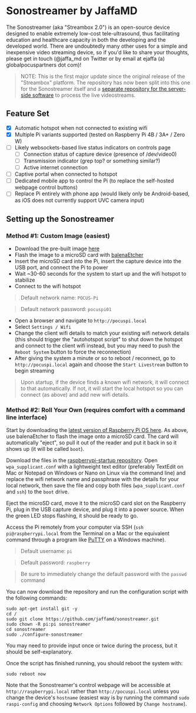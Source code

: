 # Sonostreamer by JaffaMD

The Sonostreamer (aka "Streambox 2.0") is an open-source device designed to enable extremely low-cost tele-ultrasound, thus facilitating education and healthcare capacity in both the developing and the developed world. There are undoubtedly many other uses for a simple and inexpensive video streaming device, so if you'd like to share your thoughts, please get in touch (@jaffa_md on Twitter or by email at ejaffa (a) globalpocuspartners dot com)!

>NOTE: This is the first major update since the original release of the "Streambox" platform. The repository has now been split into this one for the Sonostreamer itself and a [separate repository for the server-side software](https://github.com/jaffamd/sonoserver) to process the live videostreams.

## Feature Set
- [x] Automatic hotspot when not connected to existing wifi
- [x] Multiple Pi variants supported (tested on Raspberry Pi 4B / 3A+ / Zero W)
- [ ] Likely websockets-based live status indicators on controls page
  - [ ] Connection status of capture device (presence of /dev/video0)
  - [ ] Transmission indicator (grep top? or something similar?)
  - [ ] Active internet connection
- [ ] Captive portal when connected to hotspot
- [ ] Dedicated mobile app to control the Pi (to replace the self-hosted webpage control buttons)
- [ ] Replace Pi entirely with phone app (would likely only be Android-based, as iOS does not currently support UVC camera input)

## Setting up the Sonostreamer

### Method #1: Custom Image (easiest)

- Download the pre-built image [here](https://jaffamd.com/streambox2.html)
- Flash the image to a microSD card with [balenaEtcher](https://www.balena.io/etcher/)
- Insert the microSD card into the Pi, insert the capture device into the USB port, and connect the Pi to power
- Wait ~30-60 seconds for the system to start up and the wifi hotspot to stabilize
- Connect to the wifi hotspot

> Default network name: `POCUS-Pi`

> Default network password: `pocuspi01`
- Open a browser and navigate to `http://pocuspi.local`
- Select `Settings / Wifi`
- Change the client wifi details to match your existing wifi network details (this should trigger the "autohotspot script" to shut down the hotspot and connect to the client wifi instead, but you may need to push the `Reboot System` button to force the reconnection)
- After giving the system a minute or so to reboot / reconnect, go to `http://pocuspi.local` again and choose the `Start Livestream` button to begin streaming

>Upon startup, if the device finds a known wifi network, it will connect to that automatically. If not, it will start the local hotspot so you can connect (as above) and add new wifi details.

### Method #2: Roll Your Own (requires comfort with a command line interface)

Start by downloading the [latest version of Raspberry Pi OS here](https://www.raspberrypi.org/downloads/raspbian/). As above, use balenaEtcher to flash the image onto a microSD card. The card will automatically "eject", so pull it out of the reader and put it back in so it shows up (it will be called `boot`).

Download the files in the [raspberrypi-startup repository](https://github.com/jaffamd/raspberrypi-startup). Open `wpa_supplicant.conf` with a lightweight text editor (preferably TextEdit on Mac or Notepad on Windows or Nano on Linux via the command line) and replace the wifi network name and passphrase with the details for your local network, then save the file and copy both files (`wpa_supplicant.conf` and `ssh`) to the `boot` drive.

Eject the microSD card, move it to the microSD card slot on the Raspberry Pi, plug in the USB capture device, and plug it into a power source. When the green LED stops flashing, it should be ready to go.

Access the Pi remotely from your computer via SSH (`ssh pi@raspberrypi.local` from the Terminal on a Mac or the equivalent command through a program like [PuTTY](https://www.putty.org/) on a Windows machine).
>Default username: `pi`

>Default password: `raspberry`

>Be sure to immediately change the default password with the `passwd` command

You can now download the repository and run the configuration script with the following commands:
```
sudo apt-get install git -y
cd /
sudo git clone https://github.com/jaffamd/sonostreamer.git
sudo chown -R pi:pi sonostreamer
cd sonostreamer
sudo ./configure-sonostreamer
```
You may need to provide input once or twice during the process, but it should be self-explanatory.

Once the script has finished running, you should reboot the system with:
```
sudo reboot now
```
Note that the Sonostreamer's control webpage will be accessible at `http://raspberrypi.local` rather than `http://pocuspi.local` unless you change the device's `hostname` (easiest way is by running the command `sudo raspi-config` and choosing `Network Options` followed by `Change hostname`).